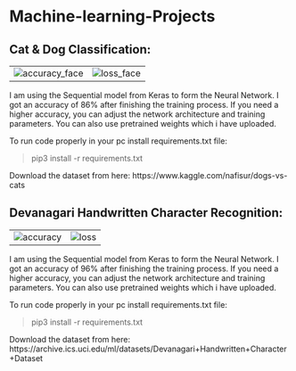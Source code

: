 # Machine-learning-Projects


<h2>Cat & Dog Classification:</h2>

|   |  |
| ------------- | ------------- |
| ![accuracy_face](https://user-images.githubusercontent.com/22933921/55146802-41467d80-516b-11e9-9f7b-b3e57659662c.png)  | ![loss_face](https://user-images.githubusercontent.com/22933921/55146902-6cc96800-516b-11e9-915d-a036981e564a.png) |

<p>I am using the Sequential model from Keras to form the Neural Network. I got an accuracy of 86% after finishing the training process. If you need a higher accuracy, you can adjust the network architecture and training parameters. You can also use pretrained weights which i have uploaded.</p>
<p>To run code properly in your pc install requirements.txt file: 
  <blockquote>pip3 install -r requirements.txt</blockquote>
<p>Download the dataset from here: https://www.kaggle.com/nafisur/dogs-vs-cats</>


<h2>Devanagari Handwritten Character Recognition:</h2>

|   |  |
| ------------- | ------------- |
| ![accuracy](https://user-images.githubusercontent.com/22933921/55153150-bd46c280-5177-11e9-8cd6-626e2aca0659.png)  | ![loss](https://user-images.githubusercontent.com/22933921/55153164-c9328480-5177-11e9-9be9-c9d8c97b5a7d.png) |

<p>I am using the Sequential model from Keras to form the Neural Network. I got an accuracy of 96% after finishing the training process. If you need a higher accuracy, you can adjust the network architecture and training parameters. You can also use pretrained weights which i have uploaded.</p>
<p>To run code properly in your pc install requirements.txt file: 
  <blockquote>pip3 install -r requirements.txt</blockquote>
<p>Download the dataset from here: https://archive.ics.uci.edu/ml/datasets/Devanagari+Handwritten+Character+Dataset</>
